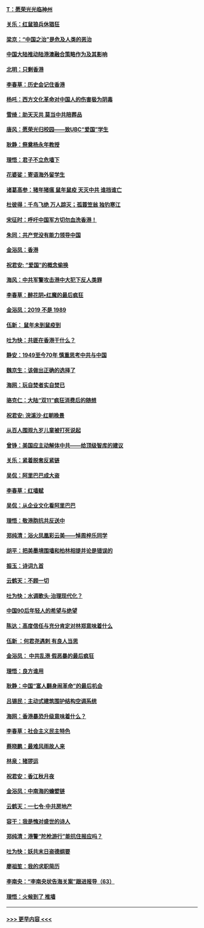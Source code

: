 #### [T：愿荣光光临神州](../pages/nsc993/n11668421.md?t=11201901) 
#### [关乐：红鼠狼兵休猖狂](../pages/nsc993/n11668378.md?t=11201901) 
#### [梁京：“中国之治”是危及人类的恶治](../pages/nsc993/n11668328.md?t=11201901) 
#### [中国大陆推动陆港澳融合策略作为及其影响](../pages/nsc993/n11668157.md?t=11201901) 
#### [北明：只剩香港](../pages/nsc993/n11668002.md?t=11201901) 
#### [李春草：历史会记住香港](../pages/nsc993/n11667927.md?t=11201901) 
#### [杨吒：西方文化革命对中国人的伤害极为阴毒](../pages/nsc993/n11664521.md?t=11201901) 
#### [雪绮：助天灭共 莫当中共陪葬品](../pages/nsc993/n11662650.md?t=11201901) 
#### [唐风：愿荣光归校园——致UBC“爱国”学生](../pages/nsc993/n11662194.md?t=11201901) 
#### [耿静：祭奠杨永年教授](../pages/nsc993/n11662514.md?t=11201901) 
#### [理悟：君子不立危墙下](../pages/nsc993/n11662172.md?t=11201901) 
#### [花婆娑：寄语海外留学生](../pages/nsc993/n11662121.md?t=11201901) 
#### [诸葛高参：猪年猪瘟 鼠年鼠疫 天灭中共 谁挡谁亡](../pages/nsc993/n11661980.md?t=11201901) 
#### [杜彼得：千鸟飞绝 万人踪灭；孤蓑笠翁 独钓寒江](../pages/nsc993/n11661170.md?t=11201901) 
#### [宋征时：呼吁中国军方切勿血洗香港！](../pages/nsc993/n11415318.md?t=11201901) 
#### [朱同：共产党没有能力领导中国](../pages/nsc993/n11660421.md?t=11201901) 
#### [金浴凤：香港](../pages/nsc993/n11660419.md?t=11201901) 
#### [祝君安: “爱国”的概念偷换](../pages/nsc993/n11659706.md?t=11201901) 
#### [海风：中共军警攻击港中大犯下反人类罪](../pages/nsc993/n11659632.md?t=11201901) 
#### [李春草：醉花阴•红魔的最后疯狂](../pages/nsc993/n11659287.md?t=11201901) 
#### [金浴凤：2019 不是 1989](../pages/nsc993/n11657663.md?t=11201901) 
#### [伍新： 鼠年未到鼠疫到](../pages/nsc993/n11655098.md?t=11201901) 
#### [吐为快：共匪在香港干什么？](../pages/nsc993/n11654891.md?t=11201901) 
#### [静安：1949至今70年 慎重思考中共与中国](../pages/nsc993/n11651244.md?t=11201901) 
#### [魏京生：该做出正确的选择了](../pages/nsc993/n11653084.md?t=11201901) 
#### [海网：玩自焚者实自焚已](../pages/nsc993/n11652423.md?t=11201901) 
#### [骆克仁：大陆“双11”疯狂消费后的随想](../pages/nsc993/n11652305.md?t=11201901) 
#### [祝君安: 浣溪沙·红朝晚景](../pages/nsc993/n11652258.md?t=11201901) 
#### [从百人围观九岁儿童被打死说起](../pages/nsc993/n11651030.md?t=11201901) 
#### [曾铮：美国应主动解体中共——给顶级智库的建议](../pages/nsc993/n11649888.md?t=11201901) 
#### [关乐：紧着脱套反紧链](../pages/nsc993/n11649069.md?t=11201901) 
#### [吴侃：阿里巴巴成大盗](../pages/nsc993/n11645523.md?t=11201901) 
#### [李春草：红墙赋](../pages/nsc993/n11646389.md?t=11201901) 
#### [吴侃：从企业文化看阿里巴巴](../pages/nsc993/n11645476.md?t=11201901) 
#### [理悟：敬港胞抗共反送中](../pages/nsc993/n11645466.md?t=11201901) 
#### [郑纯清：浴火凤凰彩云美——悼周梓乐同学](../pages/nsc993/n11645155.md?t=11201901) 
#### [胡平：把美墨境围墙和柏林相提并论是错误的](../pages/nsc993/n11645134.md?t=11201901) 
#### [振玉：诗词九首](../pages/nsc993/n11644081.md?t=11201901) 
#### [云鹤天：不顾一切](../pages/nsc993/n11643508.md?t=11201901) 
#### [吐为快：水调歌头·治理现代化？](../pages/nsc993/n11643485.md?t=11201901) 
#### [中国90后年轻人的希望与绝望](../pages/nsc993/n11642317.md?t=11201901) 
#### [陈达：高度信任与充分肯定对林郑意味着什么](../pages/nsc993/n11641441.md?t=11201901) 
#### [伍新 ：何君尧遇刺 有良人当思](../pages/nsc993/n11641503.md?t=11201901) 
#### [金浴凤： 中共乱港  假恶暴的最后疯狂](../pages/nsc993/n11641495.md?t=11201901) 
#### [理悟：良方谁用](../pages/nsc993/n11641463.md?t=11201901) 
#### [耿静：中国“富人翻身闹革命”的最后机会](../pages/nsc993/n11640655.md?t=11201901) 
#### [吕锡民：主动式建筑围护结构空调系统](../pages/nsc993/n11640168.md?t=11201901) 
#### [海网：香港暴恐升级意味着什么？](../pages/nsc993/n11635904.md?t=11201901) 
#### [李春草：社会主义民主特色](../pages/nsc993/n11634657.md?t=11201901) 
#### [蔡晓鹏：最难风雨故人来](../pages/nsc993/n11633145.md?t=11201901) 
#### [林泉：猪猡运](../pages/nsc993/n11631469.md?t=11201901) 
#### [祝君安：香江秋月夜](../pages/nsc993/n11631440.md?t=11201901) 
#### [金浴凤：中南海的蟾嬖链](../pages/nsc993/n11631290.md?t=11201901) 
#### [云鹤天：一七令·中共房地产](../pages/nsc993/n11630084.md?t=11201901) 
#### [容干：我是愧对盛世的诗人](../pages/nsc993/n11630059.md?t=11201901) 
#### [郑纯清：港警“陀枪游行”能抗住报应吗？](../pages/nsc993/n11629999.md?t=11201901) 
#### [吐为快：妖共末日盗德纲要](../pages/nsc993/n11628610.md?t=11201901) 
#### [廖祖笙：我的求职简历](../pages/nsc993/n11628492.md?t=11201901) 
#### [李南央：“李南央状告海关案”跟进报导（63）](../pages/nsc993/n11627039.md?t=11201901) 
#### [理悟：火候到了 推墙](../pages/nsc993/n11626917.md?t=11201901) 

----
#### [ >>> 更早内容 <<< ](../indexes/nsc993-earlier.md)
